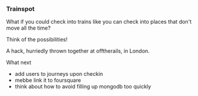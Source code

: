 ### Trainspot

What if you could check into trains like you can check into places that don't move all the time?

Think of the possibilities!

A hack, hurriedly thrown together at offtherails, in London.

What next

- add users to journeys upon checkin
- mebbe link it to foursquare
- think about how to avoid filling up mongodb too quickly
